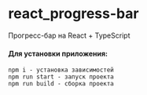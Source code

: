 # react_progress-bar

Прогресс-бар на React + TypeScript

#### Для установки приложения:

```
npm i - установка зависимостей
npm run start - запуск проекта
npm run build - сборка проекта
```
